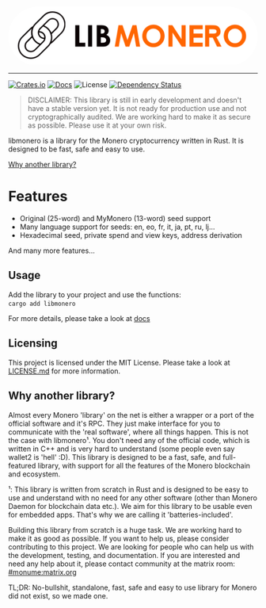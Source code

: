 <div style="border-radius: 100px; overflow: hidden">
    <img src="./assets/libmonero-logo.jpg"/>
</div>

---
[![Crates.io](https://img.shields.io/crates/v/libmonero.svg)](https://crates.io/crates/libmonero)
[![Docs](https://docs.rs/libmonero/badge.svg)](https://docs.rs/libmonero)
![License](https://img.shields.io/badge/license-MIT-blue.svg)
[![Dependency Status](https://deps.rs/repo/github/monumexyz/libmonero/status.svg)](https://deps.rs/repo/github/monero-rs/libmonero)

> DISCLAIMER: This library is still in early development and doesn't have a stable version yet. It is not ready for production use and not cryptographically audited. We are working hard to make it as secure as possible. Please use it at your own risk.

libmonero is a library for the Monero cryptocurrency written in Rust. It is designed to be fast, safe and easy to use.

[Why another library?](#why-another-library)

# Features

- Original (25-word) and MyMonero (13-word) seed support
- Many language support for seeds: en, eo, fr, it, ja, pt, ru, lj...
- Hexadecimal seed, private spend and view keys, address derivation

And many more features...
 
## Usage

Add the library to your project and use the functions: \
```cargo add libmonero```

For more details, please take a look at [docs](docs/start.md)

## Licensing

This project is licensed under the MIT License. Please take a look at [LICENSE.md](LICENSE.md) for more information.

## Why another library?

Almost every Monero 'library' on the net is either a wrapper or a port of the official software and it's RPC. They just make interface for you to communicate with the 'real software', where all things happen. This is not the case with libmonero¹. You don't need any of the official code, which is written in C++ and is very hard to understand (some people even say wallet2 is 'hell' :D). This library is designed to be a fast, safe, and full-featured library, with support for all the features of the Monero blockchain and ecosystem.

¹: This library is written from scratch in Rust and is designed to be easy to use and understand with no need for any other software (other than Monero Daemon for blockchain data etc.). We aim for this library to be usable even for embedded apps. That's why we are calling it 'batteries-included'.

Building this library from scratch is a huge task. We are working hard to make it as good as possible. If you want to help us, please consider contributing to this project. We are looking for people who can help us with the development, testing, and documentation. If you are interested and need any help about it, please contact community at the matrix room: [#monume:matrix.org](https://matrix.to/#/#monume:matrix.org)

TL;DR: No-bullshit, standalone, fast, safe and easy to use library for Monero did not exist, so we made one.